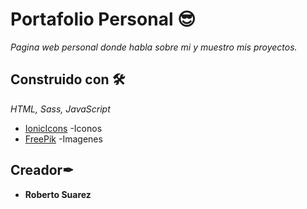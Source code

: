 # Portafolio Personal 😎
_Pagina web personal donde habla sobre mi y muestro mis proyectos._

## Construido con 🛠

_HTML, Sass, JavaScript_

* [IonicIcons](https://ionicons.com/) -Iconos
* [FreePik](https://www.freepik.es/) -Imagenes

## Creador✒

* **Roberto Suarez** 
